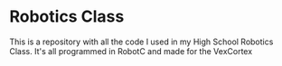 # Robotics Class
This is a repository with all the code I used in my High School Robotics Class. It's all programmed in RobotC and made for the VexCortex
